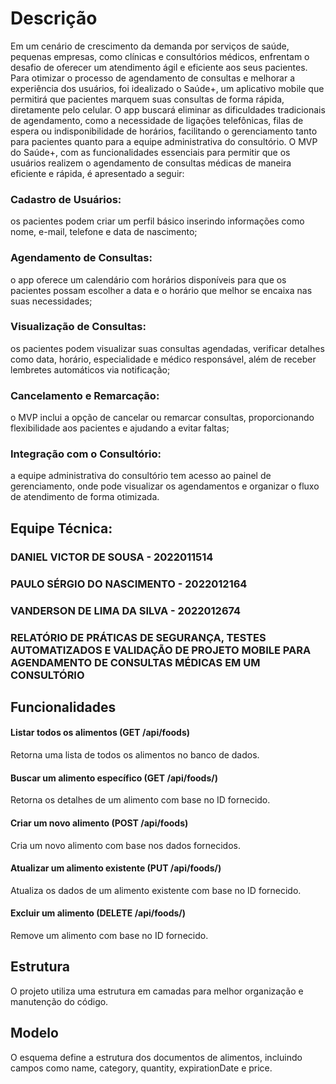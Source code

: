 # Descrição
Em um cenário de crescimento da demanda por serviços de saúde, pequenas empresas, como clínicas e consultórios médicos, enfrentam o desafio de oferecer um atendimento ágil e eficiente aos seus pacientes. Para otimizar o processo de agendamento de consultas e melhorar a experiência dos usuários, foi idealizado o Saúde+, um aplicativo mobile que permitirá que pacientes marquem suas consultas de forma rápida, diretamente pelo celular. O app buscará eliminar as dificuldades tradicionais de agendamento, como a necessidade de ligações telefônicas, filas de espera ou indisponibilidade de horários, facilitando o gerenciamento tanto para pacientes quanto para a equipe administrativa do consultório.
O MVP do Saúde+, com as funcionalidades essenciais para permitir que os usuários realizem o agendamento de consultas médicas de maneira eficiente e rápida, é apresentado a seguir:
### Cadastro de Usuários:
os pacientes podem criar um perfil básico inserindo informações como nome, e-mail, telefone e data de nascimento;
### Agendamento de Consultas:
o app oferece um calendário com horários disponíveis para que os pacientes possam escolher a data e o horário que melhor se encaixa nas suas necessidades;
### Visualização de Consultas:
os pacientes podem visualizar suas consultas agendadas, verificar detalhes como data, horário, especialidade e médico responsável, além de receber lembretes automáticos via notificação;
### Cancelamento e Remarcação:
o MVP inclui a opção de cancelar ou remarcar consultas, proporcionando flexibilidade aos pacientes e ajudando a evitar faltas;
### Integração com o Consultório:
a equipe administrativa do consultório tem acesso ao painel de gerenciamento, onde pode visualizar os agendamentos e organizar o fluxo de atendimento de forma otimizada.

## Equipe Técnica:
### DANIEL VICTOR DE SOUSA - 2022011514
### PAULO SÉRGIO DO NASCIMENTO - 2022012164
### VANDERSON DE LIMA DA SILVA - 2022012674

### RELATÓRIO DE PRÁTICAS DE SEGURANÇA, TESTES AUTOMATIZADOS E VALIDAÇÃO DE PROJETO MOBILE PARA AGENDAMENTO DE CONSULTAS MÉDICAS EM UM CONSULTÓRIO


## Funcionalidades
#### Listar todos os alimentos (GET /api/foods)
Retorna uma lista de todos os alimentos no banco de dados.

#### Buscar um alimento específico (GET /api/foods/)
Retorna os detalhes de um alimento com base no ID fornecido.

#### Criar um novo alimento (POST /api/foods)
Cria um novo alimento com base nos dados fornecidos.

#### Atualizar um alimento existente (PUT /api/foods/)
Atualiza os dados de um alimento existente com base no ID fornecido.

#### Excluir um alimento (DELETE /api/foods/)
Remove um alimento com base no ID fornecido.

## Estrutura
O projeto utiliza uma estrutura em camadas para melhor organização e manutenção do código.

## Modelo
O esquema define a estrutura dos documentos de alimentos, incluindo campos como name, category, quantity, expirationDate e price.
